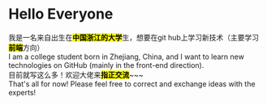 # Hello Everyone
我是一名来自出生在<b><mark>中国浙江的大学<mark/></b>生，想要在git hub上学习新技术（主要学习<b><mark>前端<mark/></b>方向）<br>
I am a college student born in Zhejiang, China, and I want to learn new technologies on GitHub (mainly in the front-end direction).<br>
目前就写这么多！欢迎大佬来<b><mark>指正交流<mark/></b>~~~<br>
That's all for now! Please feel free to correct and exchange ideas with the experts!<br>
